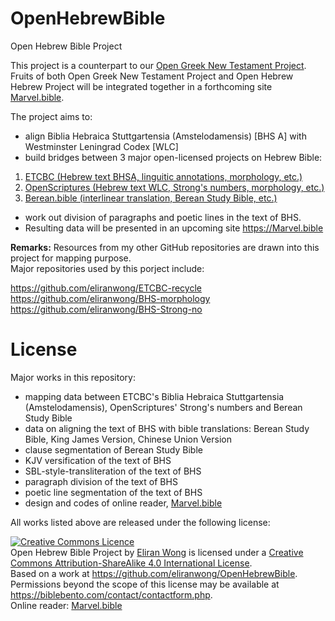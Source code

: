 # OpenHebrewBible
Open Hebrew Bible Project

This project is a counterpart to our <a href='https://github.com/eliranwong/OpenGNT'>Open Greek New Testament Project</a>.
<br>
Fruits of both Open Greek New Testament Project and Open Hebrew Hebrew Project will be integrated together in a forthcoming site <a href='https://Marvel.bible'>Marvel.bible</a>.

The project aims to:

- align Biblia Hebraica Stuttgartensia (Amstelodamensis) [BHS A] with Westminster Leningrad Codex [WLC]
- build bridges between 3 major open-licensed projects on Hebrew Bible:

1) <a href='https://github.com/ETCBC/bhsa'>ETCBC (Hebrew text BHSA, linguitic annotations, morphology, etc.)</a>
2) <a href='https://github.com/openscriptures/morphhb'>OpenScriptures (Hebrew text WLC, Strong's numbers, morphology, etc.)</a>
3) <a href='https://berean.bible'>Berean.bible (interlinear translation, Berean Study Bible, etc.)</a>

- work out division of paragraphs and poetic lines in the text of BHS.
- Resulting data will be presented in an upcoming site <a href='https://Marvel.bible'>https://Marvel.bible</a>

<b>Remarks:</b> Resources from my other GitHub repositories are drawn into this project for mapping purpose.  
Major repositories used by this porject include:

<a href='https://github.com/eliranwong/ETCBC-recycle'>https://github.com/eliranwong/ETCBC-recycle</a><br>
<a href='https://github.com/eliranwong/BHS-morphology'>https://github.com/eliranwong/BHS-morphology</a><br>
<a href='https://github.com/eliranwong/BHS-Strong-no'>https://github.com/eliranwong/BHS-Strong-no</a>

# License

Major works in this repository:
- mapping data between ETCBC's Biblia Hebraica Stuttgartensia (Amstelodamensis), OpenScriptures' Strong's numbers and Berean Study Bible
- data on aligning the text of BHS with bible translations: Berean Study Bible, King James Version, Chinese Union Version
- clause segmentation of Berean Study Bible
- KJV versification of the text of BHS
- SBL-style-transliteration of the text of BHS
- paragraph division of the text of BHS
- poetic line segmentation of the text of BHS
- design and codes of online reader, <a href='https://marvel.bible'>Marvel.bible</a>

All works listed above are released under the following license:

<a rel="license" href="http://creativecommons.org/licenses/by-sa/4.0/"><img alt="Creative Commons Licence" style="border-width:0" src="https://i.creativecommons.org/l/by-sa/4.0/88x31.png" /></a><br /><span xmlns:dct="http://purl.org/dc/terms/" property="dct:title">Open Hebrew Bible Project</span> by <a xmlns:cc="http://creativecommons.org/ns#" href="https://Marvel.bible" property="cc:attributionName" rel="cc:attributionURL">Eliran Wong</a> is licensed under a <a rel="license" href="http://creativecommons.org/licenses/by-sa/4.0/">Creative Commons Attribution-ShareAlike 4.0 International License</a>.<br />Based on a work at <a xmlns:dct="http://purl.org/dc/terms/" href="https://github.com/eliranwong/OpenHebrewBible" rel="dct:source">https://github.com/eliranwong/OpenHebrewBible</a>.<br />Permissions beyond the scope of this license may be available at <a xmlns:cc="http://creativecommons.org/ns#" href="https://biblebento.com/contact/contactform.php" rel="cc:morePermissions">https://biblebento.com/contact/contactform.php</a>.
<br>Online reader: <a href='https://marvel.bible'>Marvel.bible</a>

